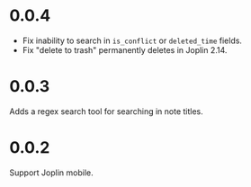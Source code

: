 # 0.0.4

- Fix inability to search in `is_conflict` or `deleted_time` fields.
- Fix "delete to trash" permanently deletes in Joplin 2.14.

# 0.0.3

Adds a regex search tool for searching in note titles.

# 0.0.2

Support Joplin mobile.
